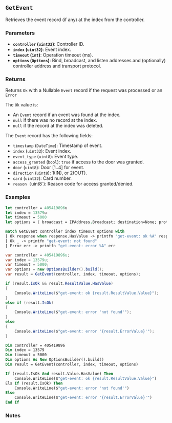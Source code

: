 ## `GetEvent`

Retrieves the event record (if any) at the index from the controller.

### Parameters
- **`controller` (`uint32`)**: Controller ID.
- **`index` (`uint32`)**: Event index.
- **`timeout` (`int`)**: Operation timeout (ms).
- **`options` (`Options`)**: Bind, broadcast, and listen addresses and (optionally) controller address and transport protocol.

### Returns
Returns `Ok` with a Nullable `Event` record if the request was processed or an `Error` 

The `Ok` value is:
- An `Event` record if an event was found at the index.
- `null` if there was no record at the index.
- `null` if the record at the index was deleted.

The `Event` record has the following fields:
  - `timestamp` (`DateTime`): Timestamp of event.
  - `index` (`uint32`): Event index.
  - `event_type` (`uint8`): Event type.
  - `access_granted` (`bool`): `true` if access to the door was granted.
  - `door` (`uint8`): Door [1..4] for event.
  - `direction` (`uint8`): 1(IN), or 2(OUT).
  - `card` (`uint32`): Card number.
  - `reason (`uint8`): Reason code for access granted/denied.


### Examples

```fsharp
let controller = 405419896u
let index = 13579u
let timeout = 5000
let options = { broadcast = IPAddress.Broadcast; destination=None; protocol=None; debug = true }

match GetEvent controller index timeout options with
| Ok response when response.HasValue -> printfn "get-event: ok %A" response.Value
| Ok _ -> printfn "get-event: not found"
| Error err -> printfn "get-event: error %A" err
```

```csharp
var controller = 405419896u;
var index = 13579u;
var timeout = 5000;
var options = new OptionsBuilder().build();
var result = GetEvent(controller, index, timeout, options);

if (result.IsOk && result.ResultValue.HasValue)
{
    Console.WriteLine($"get-event: ok {result.ResultValue.Value}");
}
else if (result.IsOk)
{
    Console.WriteLine($"get-event: error 'not found'");
}
else
{
    Console.WriteLine($"get-event: error '{result.ErrorValue}'");
}
```

```vb
Dim controller = 405419896
Dim index = 13579
Dim timeout = 5000
Dim options As New OptionsBuilder().build()
Dim result = GetEvent(controller, index, timeout, options)

If (result.IsOk And result.Value.HasValue) Then
    Console.WriteLine($"get-event: ok {result.ResultValue.Value}")
Els If (result.IsOk) Then
    Console.WriteLine($"get-event: error 'not found'")
Else
    Console.WriteLine($"get-event: error '{result.ErrorValue}'")
End If
```

### Notes
